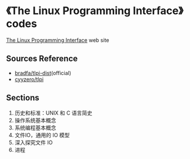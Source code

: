 # 《The Linux Programming Interface》 codes

[The Linux Programming Interface](http://man7.org/tlpi/index.html) web site

## Sources Reference

- [bradfa/tlpi-dist](https://github.com/bradfa/tlpi-dist)(official)
- [cyyzero/tlpi](https://github.com/cyyzero/tlpi)

## Sections

1. 历史和标准：UNIX 和 C 语言简史
2. 操作系统基本概念
3. 系统编程基本概念
4. 文件IO，通用的 IO 模型
5. 深入探究文件 IO
6. 进程
